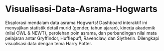 # Visualisasi-Data-Asrama-Hogwarts
Eksplorasi mendalam data asrama Hogwarts! Dashboard interaktif ini menyajikan statistik detail murid (gender, tahun ajaran), kinerja akademik (nilai OWL &amp; NEWT), perolehan poin asrama, dan perbandingan nilai mata pelajaran antar Gryffindor, Hufflepuff, Ravenclaw, dan Slytherin. Dilengkapi visualisasi data dengan tema Harry Potter.
